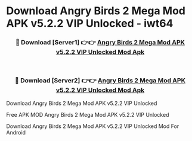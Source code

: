 # Download Angry Birds 2 Mega Mod APK v5.2.2 VIP Unlocked - iwt64



<div align="center">
<h3>🔴 Download [Server1] 👉👉 <a href="https://momento.my/?title=Angry_Birds_2_Mega_Mod_APK_v5.2.2_VIP_Unlocked">Angry Birds 2 Mega Mod APK v5.2.2 VIP Unlocked Mod Apk</a></h3><br>

<h3>🔴 Download [Server2] 👉👉 <a href="https://momento.my/?title=Angry_Birds_2_Mega_Mod_APK_v5.2.2_VIP_Unlocked">Angry Birds 2 Mega Mod APK v5.2.2 VIP Unlocked Mod Apk</a></h3>
</div>



Download Angry Birds 2 Mega Mod APK v5.2.2 VIP Unlocked 

Free APK MOD Angry Birds 2 Mega Mod APK v5.2.2 VIP Unlocked 

Download Angry Birds 2 Mega Mod APK v5.2.2 VIP Unlocked Mod For Android
